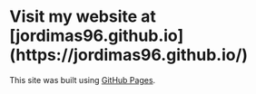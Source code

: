 <!-- ### <h1>Visit my website at [jordimas96.github.io](https://jordimas96.github.io/)</h1> -->

<h1>Visit my website at [jordimas96.github.io](https://jordimas96.github.io/)</h1>


This site was built using [GitHub Pages](https://pages.github.com/).


<!--
**jordimas96/jordimas96** is a ✨ _special_ ✨ repository because its `README.md` (this file) appears on your GitHub profile.

Here are some ideas to get you started:

- 🔭 I’m currently working on ...
- 🌱 I’m currently learning ...
- 👯 I’m looking to collaborate on ...
- 🤔 I’m looking for help with ...
- 💬 Ask me about ...
- 📫 How to reach me: ...
- ⚡ Fun fact: ...
-->

